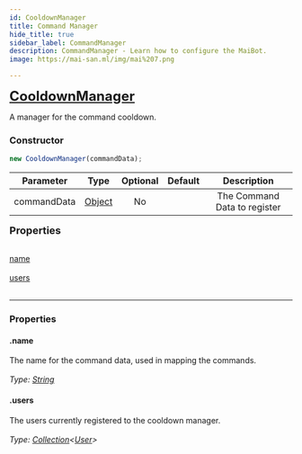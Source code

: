 ```yaml
---
id: CooldownManager
title: Command Manager
hide_title: true
sidebar_label: CommandManager
description: CommandManager - Learn how to configure the MaiBot.
image: https://mai-san.ml/img/mai%207.png

---
```



<b> <font size='5'> <a href='https://github.com/maisans-maid/Mai/tree/master/struct/CooldownManager.js'> CooldownManager </a> </font> </b>

A manager for the command cooldown.

### Constructor

```js
new CooldownManager(commandData);
```
| Parameter | Type | Optional | Default | Description |
|:-:|:-:|:-:|:-:|:-:|
|commandData| [Object](https://developer.mozilla.org/en-US/docs/Web/JavaScript/Reference/Global_Objects/Object) | No |  | The Command Data to register |

<font size='4'><b>Properties</b></font><br></br>

[name](#.name) <br></br>
[users](#.users) <br></br>
***

### Properties

#### .name
The name for the command data, used in mapping the commands.<br></br>
*Type: [String](https://developer.mozilla.org/en-US/docs/Web/JavaScript/Reference/Global_Objects/String)*

#### .users
The users currently registered to the cooldown manager.<br></br>
*Type: [Collection](https://discord.js.org/#/docs/collection/master/class/Collectionr)<[User](https://discord.js.org/#/docs/main/stable/class/User )>*
